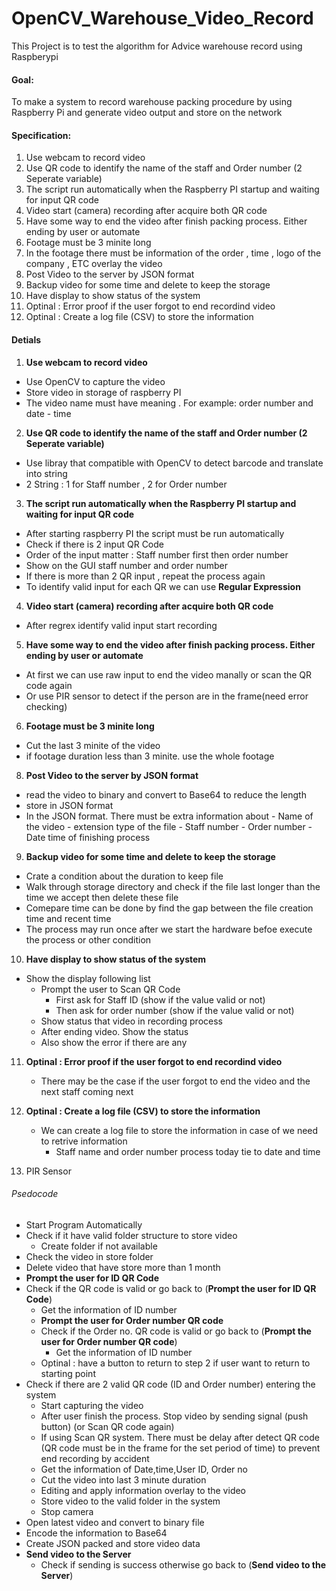 # OpenCV_Warehouse_Video_Record

This Project is to test the algorithm for Advice warehouse record using Raspberypi

#### Goal:
To make a system to record warehouse packing procedure by using Raspberry Pi and generate video output and store on the network

#### Specification:
1. Use webcam to record video
2. Use QR code to identify the name of the staff and Order number (2 Seperate variable)
3. The script run automatically when the Raspberry PI startup and waiting for input QR code
4. Video start (camera) recording after acquire both QR code
5. Have some way to end the video after finish packing process. Either ending by user or automate
6. Footage must be 3 minite long
7. In the footage there must be information of the order , time , logo of the company , ETC overlay the video
8. Post Video to the server by JSON format
9. Backup video for some time and delete to keep the storage
10. Have display to show status of the system
11. Optinal : Error proof if the user forgot to end recordind video
12. Optinal : Create a log file (CSV) to store the information


#### Detials
1. **Use webcam to record video**
  - Use OpenCV to capture the video
  - Store video in storage of raspberry PI
  - The video name must have meaning . For example: order number and date - time

2. **Use QR code to identify the name of the staff and Order number (2 Seperate variable)**
  - Use libray that compatible with OpenCV to detect barcode and translate into string
  - 2 String : 1 for Staff number , 2 for Order number

3. **The script run automatically when the Raspberry PI startup and waiting for input QR code**
  - After starting raspberry PI the script must be run automatically
  - Check if there is 2 input QR Code
  - Order of the input matter : Staff number first then order number
  - Show on the GUI staff number and order number
  - If there is more than 2 QR input , repeat the process again
  - To identify valid input for each QR we can use **Regular Expression**

4. **Video start (camera) recording after acquire both QR code**
  - After regrex identify valid input start recording

5. **Have some way to end the video after finish packing process. Either ending by user or automate**
  - At first we can use raw input to end the video manally or scan the QR code again
  - Or use PIR sensor to detect if the person are in the frame(need error checking)

6. **Footage must be 3 minite long**
  - Cut the last 3 minite of the video
  - if footage duration less than 3 minite. use the whole footage

8. **Post Video to the server by JSON format**
  - read the video to binary and convert to Base64 to reduce the length
  - store in JSON format
  - In the JSON format. There must be extra information about 
        - Name of the video
        - extension type of the file
        - Staff number
        - Order number
        - Date time of finishing process

9. **Backup video for some time and delete to keep the storage**
  - Crate a condition about the duration to keep file
  - Walk through storage directory and check if the file last longer than the time we accept then delete 
    these file
  - Comepare time can be done by find the gap between the file creation time and recent time
  - The process may run once after we start the hardware befoe execute the process or other condition

10. **Have display to show status of the system**
  - Show the display following list
     - Prompt the user to Scan QR Code
        - First ask for Staff ID (show if the value valid or not)
        - Then ask for order number (show if the value valid or not)
     - Show status that video in recording process
     - After ending video. Show the status
     - Also show the error if there are any

11. **Optinal : Error proof if the user forgot to end recordind video**
    - There may be the case if the user forgot to end the video and the next staff coming next

12. **Optinal : Create a log file (CSV) to store the information**
    - We can create a log file to store the information in case of we need to retrive information
      - Staff name and order number process today tie to date and time

13. PIR Sensor

###### Psedocode

- Start Program Automatically
- Check if it have valid folder structure to store video
    - Create folder if not available
- Check the video in store folder
- Delete video that have store more than 1 month
- **Prompt the user for ID QR Code**
- Check if the QR code is valid or go back to (**Prompt the user for ID QR Code**)
    - Get the information of ID number
    - **Prompt the user for Order number QR code**
    - Check if the Order no. QR code is valid or go back to (**Prompt the user for Order number QR code**)
        - Get the information of ID number   
    - Optinal : have a button to return to step 2 if user want to return to starting point
- Check if there are 2 valid QR code (ID and Order number) entering the system
    - Start capturing the video
    - After user finish the process. Stop video by sending signal (push button) (or Scan QR code again)
    - If using Scan QR system. There must be delay after detect QR code (QR code must be in the frame for the set period of time)
      to prevent end recording by accident 
    - Get the information of Date,time,User ID, Order no
    - Cut the video into last 3 minute duration
    - Editing and apply information overlay to the video
    - Store video to the valid folder in the system
    - Stop camera
- Open latest video and convert to binary file
- Encode the information to Base64
- Create JSON packed and store video data
- **Send video to the Server**
    - Check if sending is success otherwise go back to (**Send video to the Server**)
 




